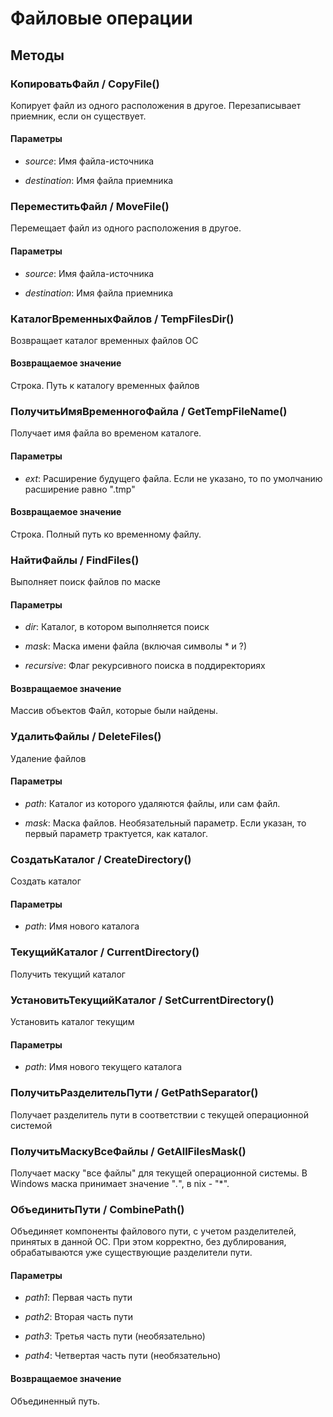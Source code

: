 
# Файловые операции
## Методы
    
### КопироватьФайл / CopyFile()
    
    
    
Копирует файл из одного расположения в другое. Перезаписывает приемник, если он существует.


  
  
#### Параметры

* *source*: Имя файла-источника

* *destination*: Имя файла приемника

### ПереместитьФайл / MoveFile()
    
    
    
Перемещает файл из одного расположения в другое.


  
  
#### Параметры

* *source*: Имя файла-источника

* *destination*: Имя файла приемника

### КаталогВременныхФайлов / TempFilesDir()
    
    
    
Возвращает каталог временных файлов ОС


  
  
#### Возвращаемое значение

Строка. Путь к каталогу временных файлов

  
### ПолучитьИмяВременногоФайла / GetTempFileName()
    
    
    
Получает имя файла во временом каталоге.


  
  
#### Параметры

* *ext*: Расширение будущего файла. Если не указано, то по умолчанию расширение равно ".tmp"

#### Возвращаемое значение

Строка. Полный путь ко временному файлу.

  
### НайтиФайлы / FindFiles()
    
    
    
Выполняет поиск файлов по маске


  
  
#### Параметры

* *dir*: Каталог, в котором выполняется поиск

* *mask*: Маска имени файла (включая символы * и ?)

* *recursive*: Флаг рекурсивного поиска в поддиректориях

#### Возвращаемое значение

Массив объектов Файл, которые были найдены.

  
### УдалитьФайлы / DeleteFiles()
    
    
    
Удаление файлов


  
  
#### Параметры

* *path*: Каталог из которого удаляются файлы, или сам файл.

* *mask*: Маска файлов. Необязательный параметр. Если указан, то первый параметр трактуется, как каталог.

### СоздатьКаталог / CreateDirectory()
    
    
    
Создать каталог


  
  
#### Параметры

* *path*: Имя нового каталога

### ТекущийКаталог / CurrentDirectory()
    
    
    
Получить текущий каталог


  
  
### УстановитьТекущийКаталог / SetCurrentDirectory()
    
    
    
Установить каталог текущим


  
  
#### Параметры

* *path*: Имя нового текущего каталога

### ПолучитьРазделительПути / GetPathSeparator()
    
    
    
Получает разделитель пути в соответствии с текущей операционной системой


  
  
### ПолучитьМаскуВсеФайлы / GetAllFilesMask()
    
    
    
Получает маску "все файлы" для текущей операционной системы.
В Windows маска принимает значение "*.*", в nix - "*".


  
  
### ОбъединитьПути / CombinePath()
    
    
    
Объединяет компоненты файлового пути, с учетом разделителей, принятых в данной ОС.
При этом корректно, без дублирования, обрабатываются уже существующие разделители пути.


  
  
#### Параметры

* *path1*: Первая часть пути

* *path2*: Вторая часть пути

* *path3*: Третья часть пути (необязательно)

* *path4*: Четвертая часть пути (необязательно)

#### Возвращаемое значение

Объединенный путь.

  